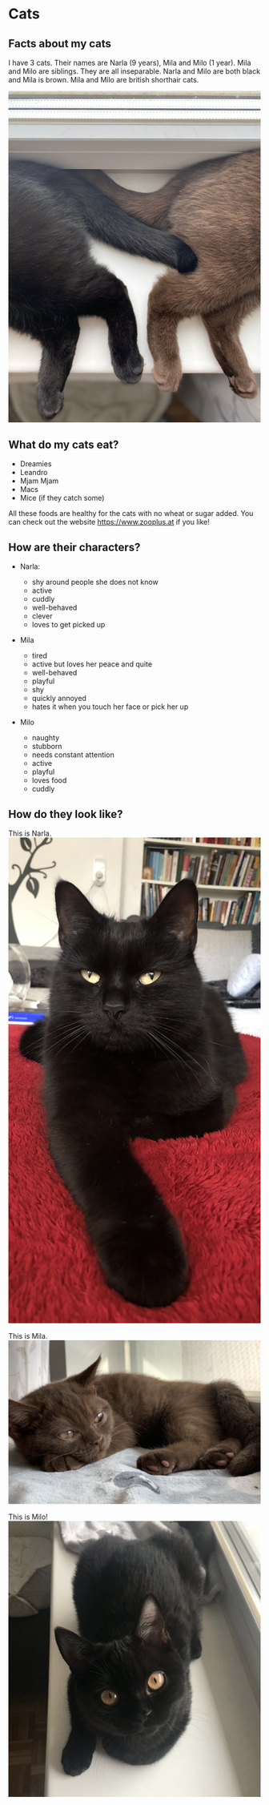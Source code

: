 # Cats

## Facts about my cats
I have 3 cats. Their names are Narla (9 years), Mila and Milo (1 year). Mila and Milo are siblings. They are all inseparable. 
Narla and Milo are both black and Mila is brown. Mila and Milo are british shorthair cats.

![Tails](/media/Tails.png)

## What do my cats eat?
* Dreamies
* Leandro
* Mjam Mjam
* Macs
* Mice (if they catch some)

All these foods are healthy for the cats with no wheat or sugar added. 
You can check out the website <https://www.zooplus.at> if you like! 


## How are their characters?
* Narla:
  * shy around people she does not know
  * active
  * cuddly
  * well-behaved
  * clever
  * loves to get picked up

* Mila
  * tired
  * active but loves her peace and quite
  * well-behaved
  * playful
  * shy
  * quickly annoyed
  * hates it when you touch her face or pick her up

* Milo
  * naughty
  * stubborn
  * needs constant attention
  * active
  * playful
  * loves food
  * cuddly

## How do they look like?
This is Narla.
![Narla](/media/Narla.png)

This is Mila.
![Mila](/media/Mila.png) 

This is Milo!
![Milo](/media/Milo.png)

